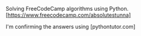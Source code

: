 Solving FreeCodeCamp algorithms using Python.
[https://www.freecodecamp.com/absolutestunna]

I'm confirming the answers using [pythontutor.com]
